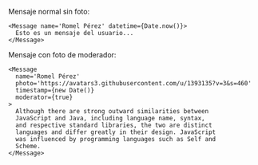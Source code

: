 Mensaje normal sin foto:

    <Message name='Romel Pérez' datetime={Date.now()}>
      Esto es un mensaje del usuario...
    </Message>

Mensaje con foto de moderador:

    <Message
      name='Romel Pérez'
      photo='https://avatars3.githubusercontent.com/u/1393135?v=3&s=460'
      timestamp={new Date()}
      moderator={true}
    >
      Although there are strong outward similarities between
      JavaScript and Java, including language name, syntax,
      and respective standard libraries, the two are distinct
      languages and differ greatly in their design. JavaScript
      was influenced by programming languages such as Self and
      Scheme.
    </Message>
